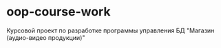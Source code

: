 # oop-course-work
Курсовой проект по разработке программы управления БД "Магазин (аудио-видео продукции)"
